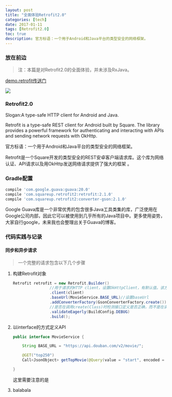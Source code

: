 ```yaml
---
layout: post
title: "全面体验Retrofit2.0"
categories: [tech]
date: 2017-01-11
tags: [Retrofit2.0]
toc: true
description: 官方标语：一个用于Android和Java平台的类型安全的网络框架。
---
```


### 放在前边
> 注：本篇是对Retrofit2.0的全面体验，并未涉及RxJava。

[demo.retrofit传送门](https://github.com/drawf/demo.retrofit)

![](http://7sbl4z.com1.z0.glb.clouddn.com/demo.retrofit/blob/master/images/screenshot_1.png?imageMogr2/thumbnail/250x)

### Retrofit2.0
Slogan:A type-safe HTTP client for Android and Java.

Retrofit is a type-safe REST client for Android built by Square. The library provides a powerful framework for authenticating and interacting with APIs and sending network requests with OkHttp.

官方标语：一个用于Android和Java平台的类型安全的网络框架。

Retrofit是一个Square开发的类型安全的REST安卓客户端请求库。这个库为网络认证、API请求以及用OkHttp发送网络请求提供了强大的框架 。

### Gradle配置
```gradle
compile 'com.google.guava:guava:20.0'
compile 'com.squareup.retrofit2:retrofit:2.1.0'
compile 'com.squareup.retrofit2:converter-gson:2.1.0'
```

Google Guava库是一个非常优秀的包含很多Java工具类集的库，广泛使用在Google公司内部，因此它可以被使用到几乎所有的Java项目中。更多使用姿势，大家自行google，未来我也会整理出关于Guava的博客。

### 代码实践与记录

#### 同步和异步请求
> 一个完整的请求包含以下几个步骤

1. 构建Retrofit对象

    ```Java
    Retrofit retrofit = new Retrofit.Builder()
                    //用于请求的HTTP client，设置OkHttpClient，有默认值。该方法是引用传递，对client的修改会影响后续请求。
                    .client(client)
                    .baseUrl(MovieService.BASE_URL)//设置baseUrl
                    .addConverterFactory(GsonConverterFactory.create())
                    //是否在调用create(Class)时检测接口定义是否正确，而不是在调用方法才检测，在开发、测试时使用。
                    .validateEagerly(BuildConfig.DEBUG)
                    .build();
    ```

2. 以interface的方式定义API

    ```Java
    public interface MovieService {

        String BASE_URL = "https://api.douban.com/v2/movie/";

        @GET("top250")
        Call<JsonObject> getTopMovie(@Query(value = "start", encoded = true) int start, @Query("count") int count);

    }
    ```

    这里需要注意的是

3. balabala















